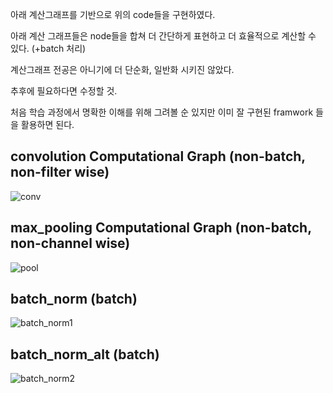 아래 계산그래프를 기반으로 위의 code들을 구현하였다.

아래 계산 그래프들은 node들을 합쳐 더 간단하게 표현하고 더 효율적으로 계산할 수 있다. (+batch 처리)

계산그래프 전공은 아니기에 더 단순화, 일반화 시키진 않았다. 

추후에 필요하다면 수정할 것.

처음 학습 과정에서 명확한 이해를 위해 그려볼 순 있지만 이미 잘 구현된 framwork 들을 활용하면 된다.

## convolution Computational Graph (non-batch, non-filter wise)
![conv](https://user-images.githubusercontent.com/68524289/112561520-c3301680-8e18-11eb-8be7-478f4084e71b.PNG)
## max_pooling Computational Graph (non-batch, non-channel wise)
![pool](https://user-images.githubusercontent.com/68524289/112561559-d6db7d00-8e18-11eb-83f2-e6f6f7d47ad7.PNG)
## batch_norm (batch)
![batch_norm1](https://user-images.githubusercontent.com/68524289/112711936-7da24500-8f0f-11eb-8985-1cad989b983e.png)
## batch_norm_alt (batch)
![batch_norm2](https://user-images.githubusercontent.com/68524289/112711955-a3c7e500-8f0f-11eb-9643-285abc9c8623.png)
